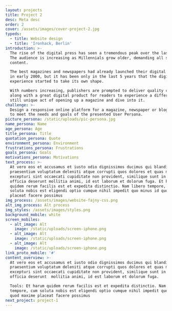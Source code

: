 ```yaml
---
layout: projects
title: Project 2
desc: Meta desc
order: 2
cover: /assets/images/cover-project-2.jpg
typeds:
  - title: Website design
  - title: 'Ironhack, Berlin'
introduction: >-
  The rise of the digital press has seen a tremendous peak over the last years.
  The audience is increasing as Millennials grow older, demanding all sorts of
  content.

  The best magazines and newspapers had already launched their digital version
  in early 2000, but it has been only in the last 5 years that the digital
  experience started to take its own shape.

  With numbers increasing, publishers are prompted to deliver quality content
  along with a great digital product for readers to experience a different but
  still unique act of opening up a magazine and dive into it.
challenge: >-
  Design a responsive online platform for a magazine, newspaper or blog directed
  to meet the needs and goals of the presented User Persona.
picture_persona: /static/uploads/pic-persona.jpg
name_persona: Name
age_persona: Age
title_persona: Title
quotation_persona: Quote
environment_persona: Environment
frustrations_persona: Frustrations
goals_persona: Goals
motivations_persona: Motivations
text_process: >-
  At vero eos et accusamus et iusto odio dignissimos ducimus qui blanditiis
  praesentium voluptatum deleniti atque corrupti quos dolores et quas molestias
  excepturi sint occaecati cupiditate non provident, similique sunt in culpa qui
  officia deserunt mollitia animi, id est laborum et dolorum fuga. Et harum
  quidem rerum facilis est et expedita distinctio. Nam libero tempore, cum
  soluta nobis est eligendi optio cumque nihil impedit quo minus id quod maxime
  placeat facere possimus
img_process: /assets/images/website-fajny-css.png
alt_img_process: Alt process
img_styles: /assets/images/styles.png
background_mobile: white
screen_mobiles:
  - alt_image: Alt
    image: /static/uploads/screen-iphone.png
  - alt_image: Alt
    image: /static/uploads/screen-iphone.png
  - alt_image: Alt
    image: /static/uploads/screen-iphone.png
link_proto_mobile: '#'
content_overview: >-
  At vero eos et accusamus et iusto odio dignissimos ducimus qui blanditiis
  praesentium voluptatum deleniti atque corrupti quos dolores et quas molestias
  excepturi sint occaecati cupiditate non provident, similique sunt in culpa qui
  officia deserunt  mollitia animi, id est laborum et dolorum fuga. 

  Tools: Et harum quidem rerum facilis est et expedita distinctio. Nam libero
  tempore, cum soluta nobis est eligendi optio cumque nihil impedit quo minus id
  quod maxime placeat facere possimus
next_project: project-1
---
```


